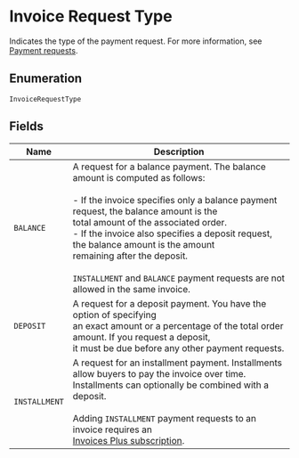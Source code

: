 
# Invoice Request Type

Indicates the type of the payment request. For more information, see
[Payment requests](../../https://developer.squareup.com/docs/invoices-api/overview#payment-requests).

## Enumeration

`InvoiceRequestType`

## Fields

| Name | Description |
|  --- | --- |
| `BALANCE` | A request for a balance payment. The balance amount is computed as follows:<br><br>- If the invoice specifies only a balance payment request, the balance amount is the<br>  total amount of the associated order.<br>- If the invoice also specifies a deposit request, the balance amount is the amount<br>  remaining after the deposit.<br><br>`INSTALLMENT` and `BALANCE` payment requests are not allowed in the same invoice. |
| `DEPOSIT` | A request for a deposit payment. You have the option of specifying<br>an exact amount or a percentage of the total order amount. If you request a deposit,<br>it must be due before any other payment requests. |
| `INSTALLMENT` | A request for an installment payment. Installments allow buyers to pay the invoice over time. Installments can optionally be combined with a deposit.<br><br>Adding `INSTALLMENT` payment requests to an invoice requires an<br>[Invoices Plus subscription](../../https://developer.squareup.com/docs/invoices-api/overview#invoices-plus-subscription). |

